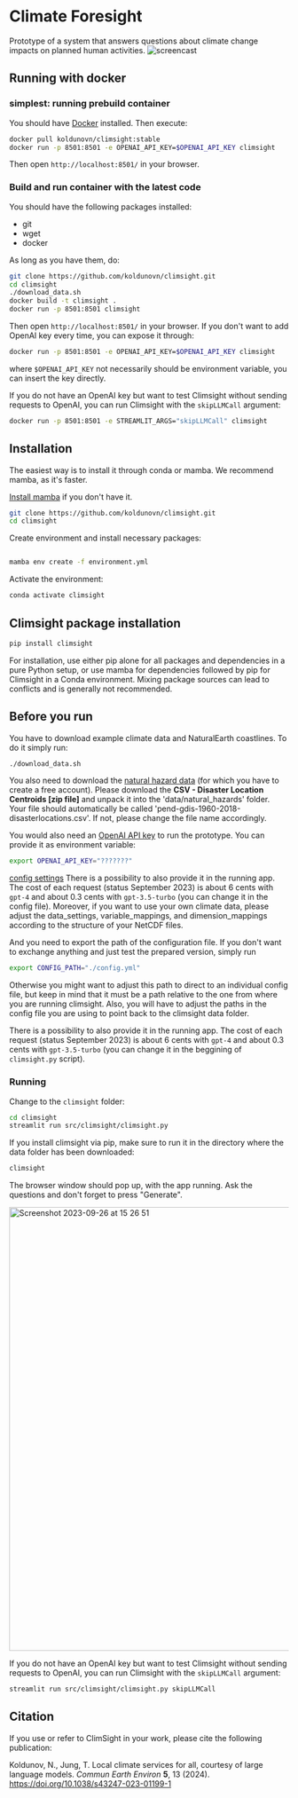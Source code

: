 # Climate Foresight

Prototype of a system that answers questions about climate change impacts on planned human activities.
![screencast](https://github.com/koldunovn/climsight/assets/3407313/bf7cd327-c8a9-4a09-bfb5-778269fcd15c)


## Running with docker

### simplest: running prebuild container

You should have [Docker](https://docs.docker.com/engine/install/) installed. Then execute:

```bash
docker pull koldunovn/climsight:stable
docker run -p 8501:8501 -e OPENAI_API_KEY=$OPENAI_API_KEY climsight
```

Then open `http://localhost:8501/` in your browser.

### Build and run container with the latest code

You should have the following packages installed:

- git
- wget
- docker

As long as you have them, do:

```bash
git clone https://github.com/koldunovn/climsight.git
cd climsight
./download_data.sh
docker build -t climsight .
docker run -p 8501:8501 climsight
```
Then open `http://localhost:8501/` in your browser. If you don't want to add OpenAI key every time, you can expose it through:

```bash
docker run -p 8501:8501 -e OPENAI_API_KEY=$OPENAI_API_KEY climsight
```
where `$OPENAI_API_KEY` not necessarily should be environment variable, you can insert the key directly.

If you do not have an OpenAI key but want to test Climsight without sending requests to OpenAI, you can run Climsight with the `skipLLMCall` argument:
```bash
docker run -p 8501:8501 -e STREAMLIT_ARGS="skipLLMCall" climsight
```

## Installation

The easiest way is to install it through conda or mamba. We recommend mamba, as it's faster. 

[Install mamba](https://mamba.readthedocs.io/en/latest/mamba-installation.html#mamba-install) if you don't have it.

```bash
git clone https://github.com/koldunovn/climsight.git
cd climsight
```

Create environment and install necessary packages:

```bash

mamba env create -f environment.yml
```

Activate the environment:

```bash
conda activate climsight
```
## Climsight package installation 
```bash
pip install climsight
```

For installation, use either pip alone for all packages and dependencies in a pure Python setup, or use mamba for dependencies followed by pip for Climsight in a Conda environment. Mixing package sources can lead to conflicts and is generally not recommended.

## Before you run

You have to download example climate data and NaturalEarth coastlines. To do it simply run:

```bash
./download_data.sh
```
You also need to download the [natural hazard data](https://sedac.ciesin.columbia.edu/data/set/pend-gdis-1960-2018/data-download) (for which you have to create a free account). Please download the **CSV - Disaster Location Centroids [zip file]** and unpack it into the 'data/natural_hazards' folder. Your file should automatically be called 'pend-gdis-1960-2018-disasterlocations.csv'. If not, please change the file name accordingly. 

You would also need an [OpenAI API key](https://platform.openai.com/docs/api-reference) to run the prototype. You can provide it as environment variable:

```bash
export OPENAI_API_KEY="???????"
```
<ins>config settings</ins>
There is a possibility to also provide it in the running app. The cost of each request (status September 2023) is about 6 cents with `gpt-4` and about 0.3 cents with `gpt-3.5-turbo` (you can change it in the config file).
Moreover, if you want to use your own climate data, please adjust the data_settings, variable_mappings, and dimension_mappings according to the structure of your NetCDF files.

And you need to export the path of the configuration file. If you don't want to exchange anything and just test the prepared version, simply run
```bash
export CONFIG_PATH="./config.yml"
```
Otherwise you might want to adjust this path to direct to an individual config file, but keep in mind that it must be a path relative to the one from where you are running climsight. Also, you will have to adjust the paths in the config file you are using to point back to the climsight data folder. 


There is a possibility to also provide it in the running app. The cost of each request (status September 2023) is about 6 cents with `gpt-4` and about 0.3 cents with `gpt-3.5-turbo` (you can change it in the beggining of `climsight.py` script).


### Running 

Change to the `climsight` folder:

```bash
cd climsight
streamlit run src/climsight/climsight.py
```

If you install climsight via pip, make sure to run it in the directory where the data folder has been downloaded:
```bash
climsight
```

The browser window should pop up, with the app running. Ask the questions and don't forget to press "Generate".

<img width="800" alt="Screenshot 2023-09-26 at 15 26 51" src="https://github.com/koldunovn/climsight/assets/3407313/569a4c38-a601-4014-b10d-bd34c59b91bb">

If you do not have an OpenAI key but want to test Climsight without sending requests to OpenAI, you can run Climsight with the `skipLLMCall` argument:
```bash
streamlit run src/climsight/climsight.py skipLLMCall
```


## Citation

If you use or refer to ClimSight in your work, please cite the following publication:

Koldunov, N., Jung, T. Local climate services for all, courtesy of large language models. _Commun Earth Environ_ **5**, 13 (2024). https://doi.org/10.1038/s43247-023-01199-1 
